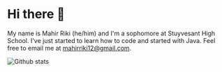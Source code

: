 # Hi there 👋

My name is Mahir Riki (he/him) and I'm a sophomore at Stuyvesant High School. I've just started to learn how to code and started with Java. Feel free to email me at [mahirriki12@gmail.com](mailto:mahirrriki12@gmail.com).

![Github stats](https://github-readme-stats.vercel.app/api?username=mahirriki1)
